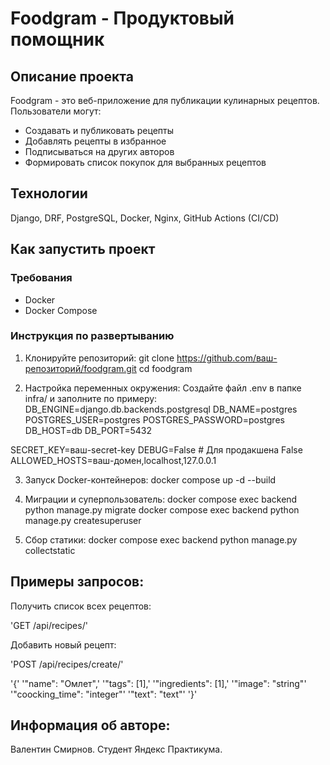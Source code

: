 # Foodgram - Продуктовый помощник

## Описание проекта
Foodgram - это веб-приложение для публикации кулинарных рецептов. Пользователи могут:
- Создавать и публиковать рецепты
- Добавлять рецепты в избранное
- Подписываться на других авторов
- Формировать список покупок для выбранных рецептов

## Технологии
Django, DRF, PostgreSQL, Docker, Nginx, GitHub Actions (CI/CD)

## Как запустить проект

### Требования
- Docker
- Docker Compose

### Инструкция по развертыванию

1. Клонируйте репозиторий:
git clone https://github.com/ваш-репозиторий/foodgram.git
cd foodgram

2. Настройка переменных окружения:
Создайте файл .env в папке infra/ и заполните по примеру:
DB_ENGINE=django.db.backends.postgresql
DB_NAME=postgres
POSTGRES_USER=postgres
POSTGRES_PASSWORD=postgres
DB_HOST=db
DB_PORT=5432

SECRET_KEY=ваш-secret-key
DEBUG=False  # Для продакшена False
ALLOWED_HOSTS=ваш-домен,localhost,127.0.0.1

3. Запуск Docker-контейнеров:
docker compose up -d --build

4. Миграции и суперпользователь:
docker compose exec backend python manage.py migrate
docker compose exec backend python manage.py createsuperuser

5. Сбор статики:
docker compose exec backend python manage.py collectstatic

## Примеры запросов:
Получить список всех рецептов:

'GET /api/recipes/'

Добавить новый рецепт:

'POST /api/recipes/create/'

'{'
  '"name": "Омлет",'
  '"tags": [1],'
  '"ingredients": [1],'
  '"image": "string"'
  '"coocking_time": "integer"'
  '"text": "text"'
'}'


## Информация об авторе:
Валентин Смирнов. Студент Яндекс Практикума.